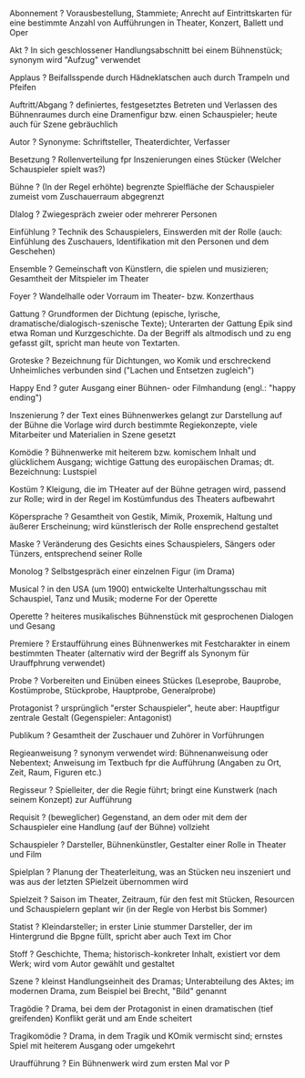 Abonnement
?
Vorausbestellung, Stammiete; Anrecht auf Eintrittskarten für eine bestimmte Anzahl von Aufführungen in Theater, Konzert, Ballett und Oper


Akt
?
In sich geschlossener Handlungsabschnitt bei einem Bühnenstück; synonym wird "Aufzug" verwendet

Applaus
?
Beifallsspende durch Hädneklatschen auch durch Trampeln und Pfeifen

Auftritt/Abgang
?
definiertes, festgesetztes Betreten und Verlassen des Bühnenraumes durch eine Dramenfigur bzw. einen Schauspieler; heute auch für Szene gebräuchlich

Autor
?
Synonyme: Schriftsteller, Theaterdichter, Verfasser

Besetzung
?
Rollenverteilung fpr Inszenierungen eines Stücker (Welcher Schauspieler spielt was?)

Bühne
?
(In der Regel erhöhte) begrenzte Spielfläche der Schauspieler zumeist vom Zuschauerraum abgegrenzt

DIalog
?
Zwiegespräch zweier oder mehrerer Personen

Einfühlung
?
Technik des Schauspielers, Einswerden mit der Rolle (auch: Einfühlung des Zuschauers, Identifikation mit den Personen und dem Geschehen)

Ensemble
?
Gemeinschaft von Künstlern, die spielen und musizieren; Gesamtheit der Mitspieler im Theater

Foyer
?
Wandelhalle oder Vorraum im Theater- bzw. Konzerthaus

Gattung
?
Grundformen der Dichtung (epische, lyrische, dramatische/dialogisch-szenische Texte); Unterarten der Gattung Epik sind etwa Roman und Kurzgeschichte. Da der Begriff als altmodisch und zu eng gefasst gilt, spricht man heute von Textarten.

Groteske
? 
Bezeichnung für Dichtungen, wo Komik und erschreckend Unheimliches verbunden sind ("Lachen und Entsetzen zugleich")

Happy End
?
guter Ausgang einer Bühnen- oder Filmhandung (engl.: "happy ending")

Inszenierung
?
der Text eines Bühnenwerkes gelangt zur Darstellung auf der Bühne die Vorlage wird durch bestimmte Regiekonzepte,
viele Mitarbeiter und Materialien in Szene gesetzt

Komödie
?
Bühnenwerke mit heiterem bzw. komischem Inhalt und glücklichem Ausgang; wichtige Gattung des europäischen Dramas; dt. Bezeichnung: Lustspiel

Kostüm
?
Kleigung, die im THeater auf der Bühne getragen wird, passend zur Rolle; wird in der Regel im Kostümfundus des Theaters aufbewahrt

Köpersprache
?
Gesamtheit von Gestik, Mimik, Proxemik, Haltung und äußerer Erscheinung; wird künstlerisch der Rolle ensprechend gestaltet

Maske
?
Veränderung des Gesichts eines Schauspielers, Sängers oder Tünzers, entsprechend seiner Rolle

Monolog
?
Selbstgespräch einer einzelnen Figur (im Drama)

Musical
?
in den USA (um 1900) entwickelte Unterhaltungsschau mit Schauspiel, Tanz und Musik; moderne For der Operette

Operette
?
heiteres musikalisches Bühnenstück mit gesprochenen Dialogen und Gesang

Premiere
?
Erstaufführung eines Bühnenwerkes mit Festcharakter in einem bestimmten Theater (alternativ wird der Begriff als Synonym für Urauffphrung verwendet)

Probe
?
Vorbereiten und Einüben einees Stückes (Leseprobe, Bauprobe, Kostümprobe, Stückprobe, Hauptprobe, Generalprobe)

Protagonist
?
ursprünglich "erster Schauspieler", heute aber: Hauptfigur zentrale Gestalt (Gegenspieler: Antagonist)

Publikum
?
Gesamtheit der Zuschauer und Zuhörer in Vorführungen

Regieanweisung
?
synonym verwendet wird: Bühnenanweisung oder Nebentext; Anweisung im Textbuch fpr die Aufführung (Angaben zu Ort, Zeit, Raum, Figuren etc.)

Regisseur
?
Spielleiter, der die Regie führt; bringt eine Kunstwerk (nach seinem Konzept) zur Aufführung

Requisit
?
(beweglicher) Gegenstand, an dem oder mit dem der Schauspieler eine Handlung (auf der Bühne) vollzieht

Schauspieler
?
Darsteller, Bühnenkünstler, Gestalter einer Rolle in Theater und Film

Spielplan
?
Planung der Theaterleitung, was an Stücken neu inszeniert und was aus der letzten SPielzeit übernommen wird

Spielzeit
?
Saison im Theater, Zeitraum, für den fest mit Stücken, Resourcen und Schauspielern geplant wir (in der Regle von Herbst bis Sommer)

Statist
?
Kleindarsteller; in erster Linie stummer Darsteller, der im Hintergrund die Bpgne füllt, spricht aber auch Text im Chor

Stoff
?
Geschichte, Thema; historisch-konkreter Inhalt, existiert vor dem Werk; wird vom Autor gewählt und gestaltet

Szene
?
kleinst Handlungseinheit des Dramas; Unterabteilung des Aktes; im modernen Drama, zum Beispiel bei Brecht, "Bild" genannt

Tragödie
?
Drama, bei dem der Protagonist in einen dramatischen (tief greifenden) Konflikt gerät und am Ende scheitert

Tragikomödie
?
Drama, in dem Tragik und KOmik vermischt sind; ernstes Spiel mit heiterem Ausgang oder umgekehrt

Uraufführung
?
Ein Bühnenwerk wird zum ersten Mal vor P